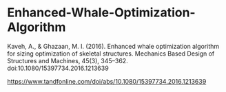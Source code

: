 # Enhanced-Whale-Optimization-Algorithm
Kaveh, A., &amp; Ghazaan, M. I. (2016). Enhanced whale optimization algorithm for sizing optimization of skeletal structures. Mechanics Based Design of Structures and Machines, 45(3), 345–362. doi:10.1080/15397734.2016.1213639

https://www.tandfonline.com/doi/abs/10.1080/15397734.2016.1213639
